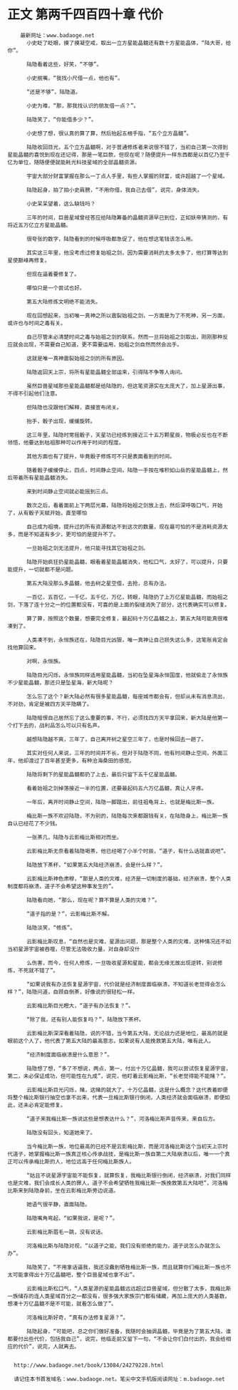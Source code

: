 # 正文 第两千四百四十章 代价
        最新网址：www.badaoge.net
          小史眨了眨眼，摸了摸凝空戒，取出一立方星能晶髓还有数十方星能晶体，“陆大哥，给你”。
      
          陆隐看着这些，好笑，“不够”。
      
          小史抿嘴，“我找小尺借一点，他也有”。
      
          “还是不够”，陆隐道。
      
          小史为难，“那，那我找认识的朋友借一点？”。
      
          陆隐笑了，“你能借多少？”。
      
          小史想了想，很认真的算了算，然后抬起五根手指，“五个立方晶髓”。
      
          陆隐收回目光，五个立方晶髓啊，对于普通修炼者来说很不错了，当初自己第一次得到星能晶髓的喜悦到现在还记得，那是一笔巨款，但现在呢？随便提升一样东西都是以百亿乃至千亿为单位，随随便便就能耗光科技星域的全部晶髓资源。
      
          宇宙大部分财富掌握在那么一丁点人手里，有些人掌握的财富，或许超越了一个星域。
      
          陆隐起身，拍了拍小史肩膀，“不用你借，我自己去借”，说完，身体消失。
      
          小史呆呆望着，这么缺钱吗？
      
          三年的时间，巨兽星域曾经答应给陆隐筹备的晶髓资源早已到位，正如妖帝猜测的，有将近五万亿立方星能晶髓。
      
          很夸张的数字，陆隐看到的时候呼吸都急促了，他在想这笔钱该怎么用。
      
          其实这三年里，他没考虑过修复始祖之剑，因为需要消耗的太多太多了，他打算等达到星使巅峰再修复。
      
          但现在逼着要修复了。
      
          哪怕只是一个尝试也好。
      
          第五大陆修炼文明绝不能消失。
      
          现在回想起来，当初唯一真神之所以震裂始祖之剑，一方面是为了不死神，另一方面，或许也与时间之毒有关。
      
          自己尽管未必清楚时间之毒与始祖之剑的联系，然而一旦将始祖之剑取出，刚刚那种反应就会出现，不需要自己知道，更不需要运用，始祖之剑自然而然会出手。
      
          这就是唯一真神震裂始祖之剑的所有原因。
      
          陆隐返回天上宗，将所有星能晶髓全部运来，引得陆不争等人询问。
      
          虽然巨兽星域那些星能晶髓都是给陆隐的，但这笔资源实在太庞大了，加上星源出事，不得不引起他们注意。
      
          但陆隐也没跟他们解释，直接宣布闭关。
      
          抬手，骰子出现，缓缓旋转。
      
          这三年里，陆隐时常摇骰子，天星功已经练到接近三十五万颗星辰，物极必反也在不断领悟，他要达到枯祖那种可以作用于时间的程度。
      
          其他方面也有了提升，毕竟骰子修炼可不只是表面看到的时间。
      
          随着骰子缓缓停止，四点，时间静止空间，陆隐一手按在堆积如山岳的星能晶髓上，然后带着所有星能晶髓消失。
      
          来到时间静止空间就必能摇到三点。
      
          数次之后，看着面前上下两层光幕，陆隐将始祖之剑放上去，然后深呼吸口气，开始了，从有骰子天赋开始，直至哪怕
      
          自己成为祖境，提升过的所有资源都达不到这次的数量，现在最可怕的不是消耗资源太多，而是不知道有多少，更可怕的是提升不了。
      
          一旦始祖之剑无法提升，他只能寻找其它始祖之剑。
      
          陆隐开始疯狂扔星能晶髓，眼看着星能晶髓消失，他松口气，太好了，可以提升，只要能提升，一切就都不是问题。
      
          第五大陆没那么多晶髓，他去树之星空借，去抢，总有办法。
      
          一百亿，五百亿，一千亿，五千亿，万亿，转眼，陆隐扔了上万亿星能晶髓，而始祖之剑，下落了连十分之一的位置都没有，可喜的是上面的裂缝消失了部分，这代表确实可以修复。
      
          算了算，按照这个数量，想要完全修复，最起码十万亿晶髓之上，第五大陆可能真很难凑到了。
      
          人类凑不到，永恒族还在，陆隐目光凶狠，唯一真神让自己损失这么多，这笔账肯定会找他算回来。
      
          对啊，永恒族。
      
          陆隐目光闪烁，永恒族同样适用星能晶髓，当初在坠星海永恒国度，他就偷走了永恒族不少星能晶髓，那还只是坠星海，新大陆呢？
      
          怎么忘了这个？新大陆必然有很多星能晶髓，每座城市都会有，但却从未有消息流出，不对劲，肯定是被四方天平隐瞒了。
      
          陆隐暗恨自己居然忘了这么重要的事，不行，必须找四方天平拿回来，新大陆是他第一个打下去的，战利品怎么可以只有名声。
      
          越想陆隐越不爽，三年了，自己离开树之星空三年了，也是时候回去一趟了。
      
          其实对任何人来说，三年的时间并不长，但对于陆隐不同，他有时间静止空间，外面三年，他却渡过了百年甚至更多，有种沧海桑田的感觉。
      
          陆隐将剩下的星能晶髓都扔了上去，最后只留下五千亿星能晶髓。
      
          看着始祖之剑掉落接近一半的位置，还要最起码五六万亿晶髓，真让人牙疼。
      
          一年后，离开时间静止空间，陆隐一脚踏出，前往祖龟背上，也就是梅比斯一族。
      
          梅比斯一族不欢迎陆隐，不为别的，陆隐每次来都跟钱有关，在陆隐身上，梅比斯一族自认已经花了不少钱。
      
          一张茶几，陆隐与云影梅比斯相对而坐。
      
          云影梅比斯无奈看着陆隐喝茶，他已经喝了小半个时辰，“道子，有什么话就直说吧”。
      
          陆隐放下茶杯，“如果第五大陆经济崩溃，会是什么样？”。
      
          云影梅比斯神色肃穆，“那是人类的灾难，经济是一切制度的基础，经济崩溃，整个人类制度都将崩溃，道子不会希望这种事发生的”。
      
          陆隐看向她，“那么，现在呢？算不算是人类的灾难？”。
      
          “道子指的是？”，云影梅比斯不解。
      
          陆隐淡笑，“修炼”。
      
          云影梅比斯叹息，“自然也是灾难，星源出问题，那是整个人类的灾难，这种情况还不如当初星源宇宙被吞噬，尽管无法吸收力量，对自身却没什
      
          么伤害，而今，任何人修炼，一旦吸收星源和星能，都会无缘无故出现逆转，别说修炼，不死就不错了”。
      
          “如果说我有办法恢复星源宇宙，代价就是经济制度面临崩溃，不知道长老觉得会怎么样？”，陆隐问道，自顾自倒茶，好像说的很轻松一样。
      
          云影梅比斯目光瞪大，“道子有办法恢复？”。
      
          “除了我，还有别人能恢复吗？”，陆隐放下茶杯。
      
          云影梅比斯深深看着陆隐，说的不错，当今第五大陆，无论战力还是地位，最高的就是眼前这个人了，他代表了第五大陆的最高意志，如果说有人能挽救第五大陆，唯有此人。
      
          “经济制度面临崩溃是什么意思？”。
      
          陆隐想了想，“多了不想说，两点，第一，付出十万亿晶髓，我可以尝试恢复星源宇宙，第二，未必保证成功，但可能性在九成”，说完，他盯着云影梅比斯，“长老觉得能不能赌？”。
      
          云影梅比斯目光闪烁，赌，这赌的就大了，十万亿晶髓，这是什么概念？这代表着即便将整个梅比斯银行抽空也拿不出来，代表一旦梅比斯银行倒闭，人类经济就会面临崩溃，即便如此，还未必肯定能修复。
      
          “道子来我梅比斯一族说这些是想表达什么？”，河洛梅比斯声音传来，来自后方。
      
          陆隐没有回头，知道她来了。
      
          当今梅比斯一族，地位最高的已经不是云影梅比斯，而是河洛梅比斯这个当初天上宗时代道子，她掌握梅比斯一族真正核心传承战技，是梅比斯一族自第二大陆崩溃以后，唯一一个真正可以传承梅比斯的人，地位远高于任何梅比斯族人。
      
          “姑且不说星源宇宙能不能恢复，就算恢复，我梅比斯银行倒闭，经济崩溃，对我们同样也是灾难，我们会成长人类的罪人，道子不会希望牺牲我梅比斯一族挽救第五大陆吧”，河洛梅比斯来到陆隐身前，坐在云影梅比斯旁边说道。
      
          她语气很平静，直面陆隐。
      
          陆隐嘴角弯起，“如果我说，是呢？”。
      
          云影梅比斯眉毛一跳，没有说话。
      
          河洛梅比斯与陆隐对视，“以道子之能，我们没有拒绝的能力，道子说怎么办就怎么办”。
      
          陆隐笑了，“不用拿话逼我，我还没蠢到牺牲梅比斯一族，而且就算你们梅比斯一族也不太可能拿得出十万亿晶髓吧，整个巨兽星域也拿不出”。
      
          云影梅比斯松口气，“人类星源的星能晶髓远远超过巨兽星域，但分散了太多，我梅比斯一族储存的连人类星域百分之一都没有，很多强大家族宗门都有储藏，再加上庞大的人类基数，想凑十万亿晶髓不是不可能，就看怎么做了”。
      
          河洛梅比斯好奇，“真有办法修复星源？”。
      
          陆隐起身，“可能吧，总之你们做好准备，我随时会抽调晶髓，毕竟是为了第五大陆，谁都要付出些代价，包括我自己”，说完，他临走前又留下一句，“不会让你们白付出的，我会给相应的代价”，说完，人就离去。
      
      
      http://www.badaoge.net/book/13084/24279228.html
      
      请记住本书首发域名：www.badaoge.net。笔尖中文手机版阅读网址：m.badaoge.net
